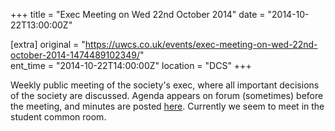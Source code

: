+++
title = "Exec Meeting on Wed 22nd October 2014"
date = "2014-10-22T13:00:00Z"

[extra]
original = "https://uwcs.co.uk/events/exec-meeting-on-wed-22nd-october-2014-1474489102349/"    
ent_time = "2014-10-22T14:00:00Z"
location = "DCS"
+++

Weekly public meeting of the society's exec, where all important decisions of the society are discussed. Agenda appears on forum (sometimes) before the meeting, and minutes are posted [here](https://uwcs.co.uk/minutes/1/). Currently we seem to meet in the student common room.

